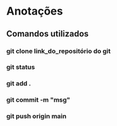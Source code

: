# Anotações

## Comandos utilizados

### git clone link_do_repositório do git

### git status

### git add .

### git commit -m "msg"

### git push origin main

